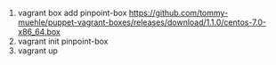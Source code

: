 1. vagrant box add pinpoint-box https://github.com/tommy-muehle/puppet-vagrant-boxes/releases/download/1.1.0/centos-7.0-x86_64.box
2. vagrant init pinpoint-box
3. vagrant up
